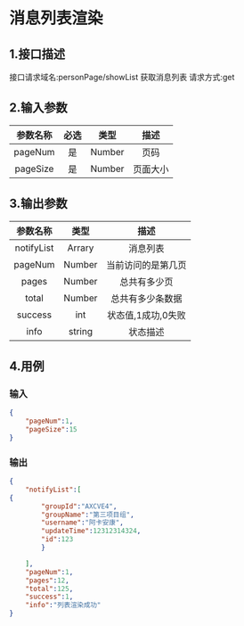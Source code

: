 # 消息列表渲染

## 1.接口描述

接口请求域名:personPage/showList
获取消息列表
请求方式:get

## 2.输入参数

| 参数名称  | 必选  |  类型  |         描述         |
| :-------: | :---: | :----: | :------------------: |
|  pageNum  |  是   | Number  |    页码      |
| pageSize | 是 | Number | 页面大小 |

## 3.输出参数

|  参数名称  |  类型  |         描述         |
| :-------: | :----: | :------------------: |
| notifyList | Arrary | 消息列表 |
| pageNum  | Number | 当前访问的是第几页 |
|  pages   | Number |    总共有多少页    |
|  total   | Number |  总共有多少条数据  |
| success | int | 状态值,1成功,0失败 |
| info | string | 状态描述 |

## 4.用例

### 输入

```json
{
    "pageNum":1,
    "pageSize":15
}
```

### 输出

```json
{
    "notifyList":[
{
        "groupId":"AXCVE4",
        "groupName":"第三项目组",
        "username":"阿卡安康",
        "updateTime":12312314324,
        "id":123
        }

    ],
    "pageNum":1,
    "pages":12,
    "total":125,
    "success":1,
    "info":"列表渲染成功"
}
```


